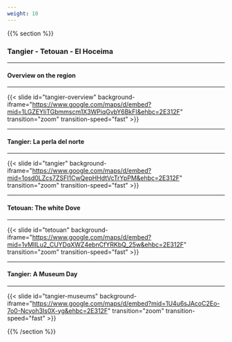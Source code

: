 ```yaml
---
weight: 10
---
```


{{% section %}}


### Tangier - Tetouan - El Hoceima

---

#### Overview on the region

---

{{< slide id="tangier-overview" background-iframe="https://www.google.com/maps/d/embed?mid=1LGZEYliTGbmmscm1X3WPiqGvbY6BkFI&ehbc=2E312F" transition="zoom" transition-speed="fast" >}}

---

#### Tangier: La perla del norte

---

{{< slide id="tangier" background-iframe="https://www.google.com/maps/d/embed?mid=1osd0LZcs7ZSFI1CwQepHHdtVcTrYpPM&ehbc=2E312F" transition="zoom" transition-speed="fast" >}}

---

#### Tetouan: The white Dove

---

{{< slide id="tetouan" background-iframe="https://www.google.com/maps/d/embed?mid=1vMIILu2_CUYDqXWZ4ebnCfYRKbQ_25w&ehbc=2E312F" transition="zoom" transition-speed="fast" >}}

---

#### Tangier: A Museum Day

---

{{< slide id="tangier-museums" background-iframe="https://www.google.com/maps/d/embed?mid=1U4u6sJAcoC2Eo-7o0-Ncyoh3Is0X-yg&ehbc=2E312F" transition="zoom" transition-speed="fast" >}}

{{% /section %}}
